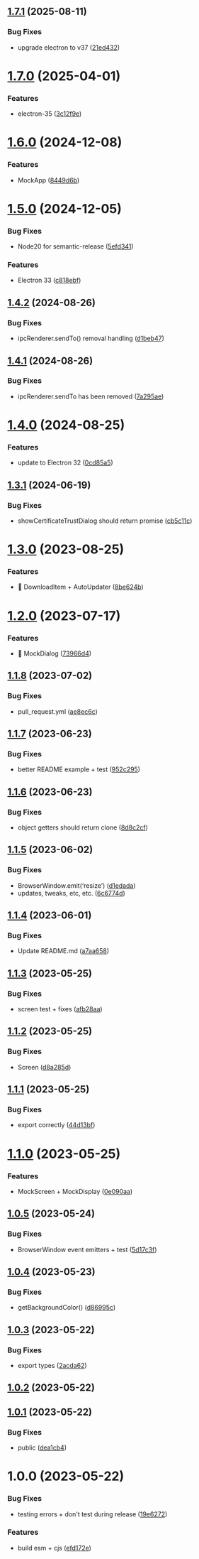 ## [1.7.1](https://github.com/spaceagetv/electron-mocks/compare/v1.7.0...v1.7.1) (2025-08-11)


### Bug Fixes

* upgrade electron to v37 ([21ed432](https://github.com/spaceagetv/electron-mocks/commit/21ed432e0a11feb79fc9bda190992d77b113123a))

# [1.7.0](https://github.com/spaceagetv/electron-mocks/compare/v1.6.0...v1.7.0) (2025-04-01)


### Features

* electron-35 ([3c12f9e](https://github.com/spaceagetv/electron-mocks/commit/3c12f9e41a39a22e1029acb978cd9e3f76f2bb39))

# [1.6.0](https://github.com/spaceagetv/electron-mocks/compare/v1.5.0...v1.6.0) (2024-12-08)


### Features

* MockApp ([8449d6b](https://github.com/spaceagetv/electron-mocks/commit/8449d6b5a4509a6ea5e5fe17131258d939f5d013))

# [1.5.0](https://github.com/spaceagetv/electron-mocks/compare/v1.4.2...v1.5.0) (2024-12-05)


### Bug Fixes

* Node20 for semantic-release ([5efd341](https://github.com/spaceagetv/electron-mocks/commit/5efd34136dc66a3c28acd005c0209330876c1caa))


### Features

* Electron 33 ([c818ebf](https://github.com/spaceagetv/electron-mocks/commit/c818ebf388e3257a0c87e2e44afc179d000524f2))

## [1.4.2](https://github.com/spaceagetv/electron-mocks/compare/v1.4.1...v1.4.2) (2024-08-26)


### Bug Fixes

* ipcRenderer.sendTo() removal handling ([d1beb47](https://github.com/spaceagetv/electron-mocks/commit/d1beb4746ca90e99f7c8a315150c8b8bde2eaccc))

## [1.4.1](https://github.com/spaceagetv/electron-mocks/compare/v1.4.0...v1.4.1) (2024-08-26)


### Bug Fixes

* ipcRenderer.sendTo has been removed ([7a295ae](https://github.com/spaceagetv/electron-mocks/commit/7a295ae5dea4b80507922e693251a0e9d4225d4d))

# [1.4.0](https://github.com/spaceagetv/electron-mocks/compare/v1.3.1...v1.4.0) (2024-08-25)


### Features

* update to Electron 32 ([0cd85a5](https://github.com/spaceagetv/electron-mocks/commit/0cd85a5d5fc06f1802ff6d1373ef63987aa1c888))

## [1.3.1](https://github.com/spaceagetv/electron-mocks/compare/v1.3.0...v1.3.1) (2024-06-19)


### Bug Fixes

* showCertificateTrustDialog should return promise ([cb5c11c](https://github.com/spaceagetv/electron-mocks/commit/cb5c11cd97317e61d6c191064587837d584b1732))

# [1.3.0](https://github.com/spaceagetv/electron-mocks/compare/v1.2.0...v1.3.0) (2023-08-25)


### Features

* 🐣 DownloadItem + AutoUpdater ([8be624b](https://github.com/spaceagetv/electron-mocks/commit/8be624bc54c249da96219d13bfacb4a98dd468a0))

# [1.2.0](https://github.com/spaceagetv/electron-mocks/compare/v1.1.8...v1.2.0) (2023-07-17)


### Features

* 🚀 MockDialog ([73966d4](https://github.com/spaceagetv/electron-mocks/commit/73966d4509399fa073d582fe04d9bd64d5fa8359))

## [1.1.8](https://github.com/spaceagetv/electron-mocks/compare/v1.1.7...v1.1.8) (2023-07-02)


### Bug Fixes

* pull_request.yml ([ae8ec6c](https://github.com/spaceagetv/electron-mocks/commit/ae8ec6c2af4a4bd488575383b73dc49593f6d51b))

## [1.1.7](https://github.com/spaceagetv/electron-mocks/compare/v1.1.6...v1.1.7) (2023-06-23)


### Bug Fixes

* better README example + test ([952c295](https://github.com/spaceagetv/electron-mocks/commit/952c2951790c283a8679817f4711caeef7d85308))

## [1.1.6](https://github.com/spaceagetv/electron-mocks/compare/v1.1.5...v1.1.6) (2023-06-23)


### Bug Fixes

* object getters should return clone ([8d8c2cf](https://github.com/spaceagetv/electron-mocks/commit/8d8c2cf8ebd6ec933e5c0cf48b6fa78cbf919b91))

## [1.1.5](https://github.com/spaceagetv/electron-mocks/compare/v1.1.4...v1.1.5) (2023-06-02)


### Bug Fixes

* BrowserWindow.emit(‘resize’) ([d1edada](https://github.com/spaceagetv/electron-mocks/commit/d1edada2dcc5dabfe3e5c7574287f28f1441b113))
* updates, tweaks, etc, etc. ([6c6774d](https://github.com/spaceagetv/electron-mocks/commit/6c6774d71f3623e088b9db2d4fe638adc6207fd9))

## [1.1.4](https://github.com/spaceagetv/electron-mocks/compare/v1.1.3...v1.1.4) (2023-06-01)


### Bug Fixes

* Update README.md ([a7aa658](https://github.com/spaceagetv/electron-mocks/commit/a7aa6583c2436739cc6f342ee33406eeaad64573))

## [1.1.3](https://github.com/spaceagetv/electron-mocks/compare/v1.1.2...v1.1.3) (2023-05-25)


### Bug Fixes

* screen test + fixes ([afb28aa](https://github.com/spaceagetv/electron-mocks/commit/afb28aaf1c563efe995675cce2f2170e0ca9057a))

## [1.1.2](https://github.com/spaceagetv/electron-mocks/compare/v1.1.1...v1.1.2) (2023-05-25)


### Bug Fixes

* Screen ([d8a285d](https://github.com/spaceagetv/electron-mocks/commit/d8a285d81081247c44138c946d0f486e50d6525e))

## [1.1.1](https://github.com/spaceagetv/electron-mocks/compare/v1.1.0...v1.1.1) (2023-05-25)


### Bug Fixes

* export correctly ([44d13bf](https://github.com/spaceagetv/electron-mocks/commit/44d13bf2e09562661e2c5d91e9adc725367bec80))

# [1.1.0](https://github.com/spaceagetv/electron-mocks/compare/v1.0.5...v1.1.0) (2023-05-25)


### Features

* MockScreen + MockDisplay ([0e090aa](https://github.com/spaceagetv/electron-mocks/commit/0e090aaf9995a438fafedbb5288cd68ecf3db9f8))

## [1.0.5](https://github.com/spaceagetv/electron-mocks/compare/v1.0.4...v1.0.5) (2023-05-24)


### Bug Fixes

* BrowserWindow event emitters + test ([5d17c3f](https://github.com/spaceagetv/electron-mocks/commit/5d17c3f3c12d6dcffca85ee680ac29b2fdcb0690))

## [1.0.4](https://github.com/spaceagetv/electron-mocks/compare/v1.0.3...v1.0.4) (2023-05-23)


### Bug Fixes

* getBackgroundColor() ([d86995c](https://github.com/spaceagetv/electron-mocks/commit/d86995c9d723f6bad435720ed3758b344a5d9fac))

## [1.0.3](https://github.com/spaceagetv/electron-mocks/compare/v1.0.2...v1.0.3) (2023-05-22)


### Bug Fixes

* export types ([2acda62](https://github.com/spaceagetv/electron-mocks/commit/2acda62e5f7a97a320fe3acee8d73000346ce17a))

## [1.0.2](https://github.com/spaceagetv/electron-mocks/compare/v1.0.1...v1.0.2) (2023-05-22)

## [1.0.1](https://github.com/spaceagetv/electron-mocks/compare/v1.0.0...v1.0.1) (2023-05-22)


### Bug Fixes

* public ([dea1cb4](https://github.com/spaceagetv/electron-mocks/commit/dea1cb4030f4e1eb734abbad2b980d18df5ed733))

# 1.0.0 (2023-05-22)


### Bug Fixes

* testing errors + don't test during release ([19e6272](https://github.com/spaceagetv/electron-mocks/commit/19e6272035c0d4e7beb66333bed5e4c6a7d9ccf9))


### Features

* build esm + cjs ([efd172e](https://github.com/spaceagetv/electron-mocks/commit/efd172efe87fa84e9763e08e5fb8677bf192dc18))
